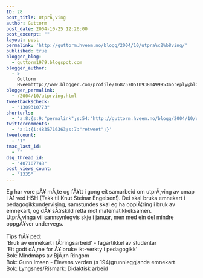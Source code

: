 ```yaml
---
ID: 28
post_title: UtprÃ¸ving
author: Guttorm
post_date: 2004-10-25 12:26:00
post_excerpt: ""
layout: post
permalink: 'http://guttorm.hveem.no/blogg/2004/10/utpra%c2%b8ving/'
published: true
blogger_blog:
  - guttorm1979.blogspot.com
blogger_author:
  - >
    Guttorm
    Hveemhttp://www.blogger.com/profile/16825705109380499953noreply@blogger.com
blogger_permalink:
  - /2004/10/utprving.html
tweetbackscheck:
  - "1309310773"
shorturls:
  - 'a:8:{s:9:"permalink";s:54:"http://guttorm.hveem.no/blogg/2004/10/utpra%c2%b8ving/";s:7:"tinyurl";s:25:"http://tinyurl.com/986t22";s:4:"isgd";s:17:"http://is.gd/gIlE";s:5:"bitly";s:18:"http://bit.ly/XSb6";s:5:"snipr";s:22:"http://snipr.com/ah9e8";s:5:"snurl";s:22:"http://snurl.com/ah9e8";s:7:"snipurl";s:24:"http://snipurl.com/ah9e8";s:4:"trim";s:17:"http://tr.im/bdts";}'
twittercomments:
  - 'a:1:{i:4835716363;s:7:"retweet";}'
tweetcount:
  - "1"
tmac_last_id:
  - ""
dsq_thread_id:
  - "407107748"
post_views_count:
  - "1335"
---
```

Eg har vore pÃ¥ mÃ¸te og fÃ¥tt i gong eit samarbeid om utprÃ¸ving av cmap i A1 ved HSH (Takk til Knut Steinar Engelsen!). Dei skal bruka emnekart i 
<br />pedagogikkundervising, samstundes skal eg ha opplÃ¦ring i bruk av emnekart, og dÃ¥ sÃ¦rskild retta mot matematikkeksamen.
<br />UtprÃ¸vinga vil sannsynlegvis skje i januar, men med ein del mindre oppgÃ¥ver undervegs.
<br /> 
<br />Tips frÃ¥ ped:
<br />'Bruk av emnekart i lÃ¦ringsarbeid' - fagartikkel av studentar
<br />'Eit godt dÃ¸me for Ã¥ bruke ikt-verkty i pedagogikk'
<br />Bok: Mindmaps av BjÃ¸rn Ringom
<br />Bok: Gunn Imsen - Elevens verden (s 194)grunnleggjande emnekart
<br />Bok: Lyngsnes/Rismark: Didaktisk arbeid